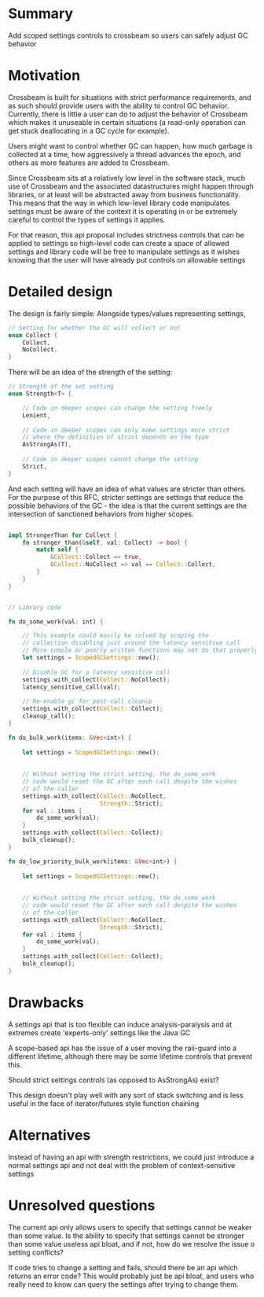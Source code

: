 # Summary

Add scoped settings controls to crossbeam so users can safely adjust GC behavior

# Motivation

Crossbeam is built for situations with strict performance requirements,
and as such should provide users with the ability to control GC behavior.
Currently, there is little a user can do to adjust the behavior of Crossbeam
which makes it unuseable in certain situations (a read-only operation can
get stuck deallocating in a GC cycle for example).

Users might want to control whether GC can happen, how much garbage is
collected at a time, how aggressively a thread advances the epoch, and
others as more features are added to Crossbeam.

Since Crossbeam sits at a relatively low level in the software stack,
much use of Crossbeam and the associated datastructures might happen
through libraries, or at least will be abstracted away from business
functionality. This means that the way in which low-level library code
manipulates settings must be aware of the context it is operating in
or be extremely careful to control the types of settings it applies.

For that reason, this api proposal includes strictness controls that
can be applied to settings so high-level code can create a space of allowed
settings and library code will be free to manipulate settings as it wishes
knowing that the user will have already put controls on allowable settings

# Detailed design

The design is fairly simple: Alongside types/values representing settings,

```rust
// Setting for whether the GC will collect or not
enum Collect {
    Collect,
    NoCollect,
}
```
There will be an idea of the strength of the setting:

```rust
// Strength of the set setting
enum Strength<T> {

    // Code in deeper scopes can change the setting freely
    Lenient,
    
    // Code in deeper scopes can only make settings more strict
    // where the definition of strict depends on the type
    AsStrongAs(T),
    
    // Code in deeper scopes cannot change the setting
    Strict,
}
```

And each setting will have an idea of what values are stricter than others.
For the purpose of this RFC, stricter settings are settings that reduce the
possible behaviors of the GC - the idea is that the current settings are
the intersection of sanctioned behaviors from higher scopes.

```rust

impl StrongerThan for Collect {
    fn stronger_than(&self, val: Collect) -> bool {
        match self {
            &Collect::Collect => true,
            &Collect::NoCollect => val == Collect::Collect,
        }
    }
}

```


```rust

// Library code

fn do_some_work(val: int) {

    // This example could easily be solved by scoping the
    // collection disabling just around the latency sensitive call
    // More comple or poorly written functions may not do that properly
    let settings = ScopedGCSettings::new();
    
    // Disable GC for a latency sensitive call
    settings.with_collect(Collect::NoCollect);
    latency_sensitive_call(val);
    
    // Re-enable gc for post-call cleanup
    settings.with_collect(Collect::Collect);
    cleanup_call();
}

fn do_bulk_work(items: &Vec<int>) {
    
    let settings = ScopedGCSettings::new();
    
    
    // Without setting the strict setting, the do_some_work
    // code would reset the GC after each call despite the wishes
    // of the caller
    settings.with_collect(Collect::NoCollect,
                          Strength::Strict);
    for val : items {
        do_some_work(val);
    }
    settings.with_collect(Collect::Collect);
    bulk_cleanup();
}

fn do_low_priority_bulk_work(items: &Vec<int>) {
    
    let settings = ScopedGCSettings::new();
    
    
    // Without setting the strict setting, the do_some_work
    // code would reset the GC after each call despite the wishes
    // of the caller
    settings.with_collect(Collect::NoCollect,
                          Strength::Strict);
    for val : items {
        do_some_work(val);
    }
    settings.with_collect(Collect::Collect);
    bulk_cleanup();
}
```

# Drawbacks

A settings api that is too flexible can induce analysis-paralysis and at extremes
create 'experts-only' settings like the Java GC

A scope-based api has the issue of a user moving the raii-guard into a
different lifetime, although there may be some lifetime controls
that prevent this.

Should strict settings controls (as opposed to AsStrongAs) exist?

This design doesn't play well with any sort of stack switching and is less
useful in the face of iterator/futures style function chaining

# Alternatives

Instead of having an api with strength restrictions, we could just introduce a normal
settings api and not deal with the problem of context-sensitive settings

# Unresolved questions

The current api only allows users to specify that settings cannot be weaker than
some value. Is the ability to specify that settings cannot be stronger than
some value useless api bloat, and if not, how do we resolve the issue o
setting conflicts?

If code tries to change a setting and fails, should there be an api which
returns an error code? This would probably just be api bloat, and users who
really need to know can query the settings after trying to change them.
